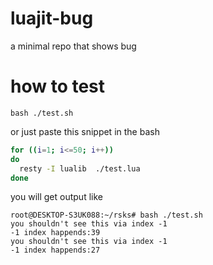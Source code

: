 # luajit-bug
a minimal repo that shows bug

# how to test
```
bash ./test.sh
```
or just paste this snippet in the bash
```sh
for ((i=1; i<=50; i++))
do
  resty -I lualib  ./test.lua
done
```
you will get output like
```
root@DESKTOP-S3UK088:~/rsks# bash ./test.sh
you shouldn't see this via index -1
-1 index happends:39
you shouldn't see this via index -1
-1 index happends:27
```
